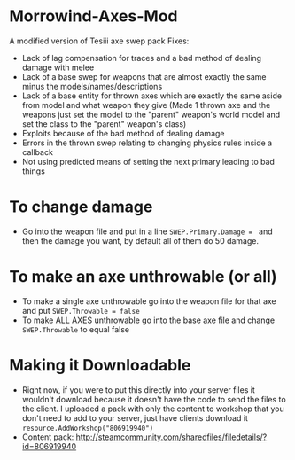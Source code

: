 # Morrowind-Axes-Mod
A modified version of Tesiii axe swep pack
Fixes:
- Lack of lag compensation for traces and a bad method of dealing damage with melee
- Lack of a base swep for weapons that are almost exactly the same minus the models/names/descriptions
- Lack of a base entity for thrown axes which are exactly the same aside from model and what weapon they give (Made 1 thrown axe and the weapons just set the model to the "parent" weapon's world model and set the class to the "parent" weapon's class)
- Exploits because of the bad method of dealing damage
- Errors in the thrown swep relating to changing physics rules inside a callback
- Not using predicted means of setting the next primary leading to bad things

# To change damage
- Go into the weapon file and put in a line `SWEP.Primary.Damage = ` and then the damage you want, by default all of them do 50 damage.

# To make an axe unthrowable (or all)
- To make a single axe unthrowable go into the weapon file for that axe and put `SWEP.Throwable = false`
- To make ALL AXES unthrowable go into the base axe file and change `SWEP.Throwable` to equal false

# Making it Downloadable
- Right now, if you were to put this directly into your server files it wouldn't download because it doesn't have the code to send the files to the client. I uploaded a pack with only the content to workshop that you don't need to add to your server, just have clients download it `resource.AddWorkshop("806919940")` 
- Content pack: http://steamcommunity.com/sharedfiles/filedetails/?id=806919940
